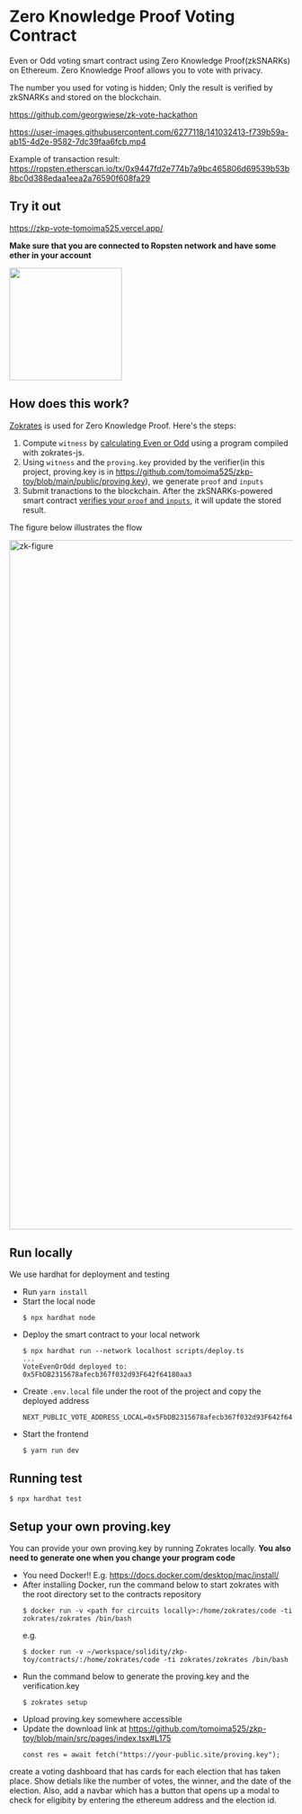 # Zero Knowledge Proof Voting Contract

Even or Odd voting smart contract using Zero Knowledge Proof(zkSNARKs) on Ethereum. Zero Knowledge Proof allows you to vote with privacy.

The number you used for voting is hidden; Only the result is verified by zkSNARKs and stored on the blockchain.

https://github.com/georgwiese/zk-vote-hackathon




https://user-images.githubusercontent.com/6277118/141032413-f739b59a-ab15-4d2e-9582-7dc39faa6fcb.mp4




Example of transaction result: https://ropsten.etherscan.io/tx/0x9447fd2e774b7a9bc465806d69539b53b8bc0d388edaa1eea2a76590f608fa29

## Try it out

https://zkp-vote-tomoima525.vercel.app/

**Make sure that you are connected to Ropsten network and have some ether in your account**

<img src="https://user-images.githubusercontent.com/6277118/140975326-02107676-1e37-4357-9df8-9437bc6e7da3.png" width=200px />

## How does this work?

[Zokrates](https://github.com/Zokrates/ZoKrates) is used for Zero Knowledge Proof. Here's the steps:

1. Compute `witness` by [calculating Even or Odd](https://github.com/tomoima525/zkp-toy/blob/main/src/pages/index.tsx#L84) using a program compiled with zokrates-js.
2. Using `witness` and the `proving.key` provided by the verifier(in this project, proving.key is in https://github.com/tomoima525/zkp-toy/blob/main/public/proving.key), we generate `proof` and `inputs`
3. Submit tranactions to the blockchain. After the zkSNARKs-powered smart contract [verifies your `proof` and `inputs`](https://github.com/tomoima525/zkp-toy/blob/main/contracts/circuits/VoteEvenOrOdd.sol#L359), it will update the stored result.

The figure below illustrates the flow  

<img width="1226" alt="zk-figure" src="https://user-images.githubusercontent.com/6277118/140989020-222129df-cfad-48b3-9ad4-b41013765465.png">


## Run locally

We use hardhat for deployment and testing

- Run `yarn install`
- Start the local node
  ```
  $ npx hardhat node
  ```
- Deploy the smart contract to your local network
  ```
  $ npx hardhat run --network localhost scripts/deploy.ts
  ...
  VoteEvenOrOdd deployed to: 0x5FbDB2315678afecb367f032d93F642f64180aa3
  ```
- Create `.env.local` file under the root of the project and copy the deployed address
  ```
  NEXT_PUBLIC_VOTE_ADDRESS_LOCAL=0x5FbDB2315678afecb367f032d93F642f64180aa3
  ```
- Start the frontend
  ```
  $ yarn run dev
  ```

## Running test

```
$ npx hardhat test
```

## Setup your own proving.key

You can provide your own proving.key by running Zokrates locally. **You also need to generate one when you change your program code**

- You need Docker!! E.g. https://docs.docker.com/desktop/mac/install/
- After installing Docker, run the command below to start zokrates with the root directory set to the contracts repository
  ```
  $ docker run -v <path for circuits locally>:/home/zokrates/code -ti zokrates/zokrates /bin/bash
  ```
  e.g.
  ```
  $ docker run -v ~/workspace/solidity/zkp-toy/contracts/:/home/zokrates/code -ti zokrates/zokrates /bin/bash
  ```
- Run the command below to generate the proving.key and the verification.key
  ```
  $ zokrates setup
  ```
- Upload proving.key somewhere accessible
- Update the download link at https://github.com/tomoima525/zkp-toy/blob/main/src/pages/index.tsx#L175
  ```
  const res = await fetch("https://your-public.site/proving.key");
  ```


create a voting dashboard that has cards for each election that has taken place. Show detials like the number of votes, the winner, and the date of the election. Also, add a navbar which has a button that opens up a modal to check for eligibity by entering the ethereum address and the election id.